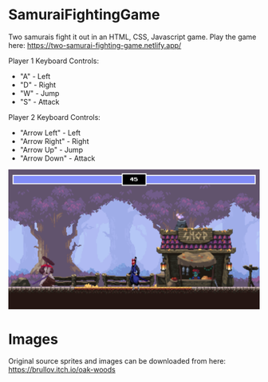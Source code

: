 # SamuraiFightingGame

Two samurais fight it out in an HTML, CSS, Javascript game. Play the game here: https://two-samurai-fighting-game.netlify.app/

Player 1 Keyboard Controls: 
- "A" - Left 
- "D" - Right
- "W" - Jump
- "S" - Attack

Player 2 Keyboard Controls: 
- "Arrow Left" - Left 
- "Arrow Right" - Right
- "Arrow Up" - Jump
- "Arrow Down" - Attack


![two samurais fight](https://github.com/jonathanleejono/FightingGame/blob/main/github_img/samurai_fight.png)

# Images

Original source sprites and images can be downloaded from here: https://brullov.itch.io/oak-woods
